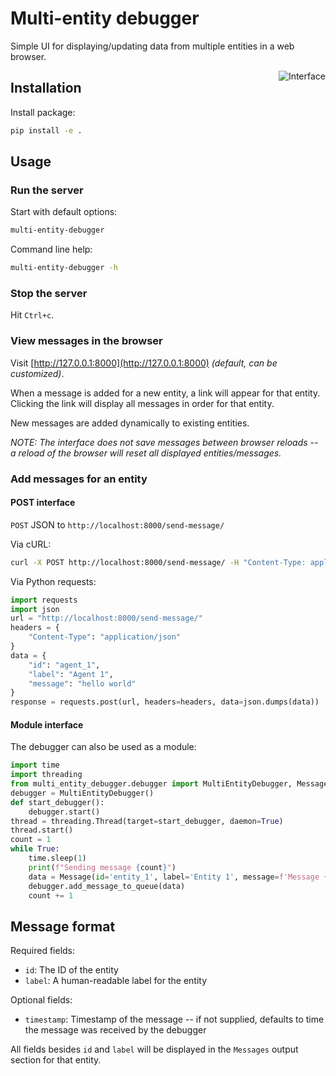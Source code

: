 # Multi-entity debugger

Simple UI for displaying/updating data from multiple entities in a web browser.

<img src="https://github.com/thehunmonkgroup/multi-entity-debugger/assets/43772/1ed3009e-a4dc-4312-948b-f05e1986c8f9" alt="Interface" align="right" />

## Installation

Install package:

```sh
pip install -e .
```

## Usage

### Run the server

Start with default options:

```sh
multi-entity-debugger
```

Command line help:

```sh
multi-entity-debugger -h
```

### Stop the server

Hit `Ctrl+c`.

### View messages in the browser

Visit [http://127.0.0.1:8000](http://127.0.0.1:8000) *(default, can be customized)*.

When a message is added for a new entity, a link will appear for that entity. Clicking the link will display all messages in order for that entity.

New messages are added dynamically to existing entities.

*NOTE: The interface does not save messages between browser reloads -- a reload of the browser will reset all displayed entities/messages.*

### Add messages for an entity

#### POST interface

`POST` JSON to `http://localhost:8000/send-message/`

Via cURL:

```sh
curl -X POST http://localhost:8000/send-message/ -H "Content-Type: application/json" -d '{"id":"agent_1", "label":"Agent 1", "message":"hello world"}'
```

Via Python requests:

```python
import requests
import json
url = "http://localhost:8000/send-message/"
headers = {
    "Content-Type": "application/json"
}
data = {
    "id": "agent_1",
    "label": "Agent 1",
    "message": "hello world"
}
response = requests.post(url, headers=headers, data=json.dumps(data))
```

#### Module interface

The debugger can also be used as a module:

```python
import time
import threading
from multi_entity_debugger.debugger import MultiEntityDebugger, Message
debugger = MultiEntityDebugger()
def start_debugger():
    debugger.start()
thread = threading.Thread(target=start_debugger, daemon=True)
thread.start()
count = 1
while True:
    time.sleep(1)
    print(f"Sending message {count}")
    data = Message(id='entity_1', label='Entity 1', message=f'Message {count}')
    debugger.add_message_to_queue(data)
    count += 1
```

## Message format

Required fields:

 * `id`: The ID of the entity
 * `label`: A human-readable label for the entity

Optional fields:

 * `timestamp`: Timestamp of the message -- if not supplied, defaults to time the message was received by the debugger

All fields besides `id` and `label` will be displayed in the `Messages` output section for that entity.
